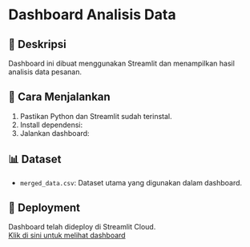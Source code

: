 # Dashboard Analisis Data

## 📌 Deskripsi
Dashboard ini dibuat menggunakan Streamlit dan menampilkan hasil analisis data pesanan.

## 🚀 Cara Menjalankan
1. Pastikan Python dan Streamlit sudah terinstal.
2. Install dependensi:
3. Jalankan dashboard:

## 📊 Dataset
- `merged_data.csv`: Dataset utama yang digunakan dalam dashboard.

## 🔗 Deployment
Dashboard telah dideploy di Streamlit Cloud.  
[Klik di sini untuk melihat dashboard](https://tugas-akhir-1-kjq87sxqhflniwsneyymda.streamlit.app/)
